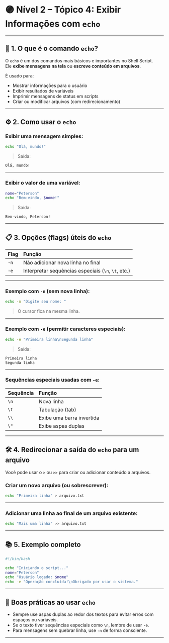 
# 🟣 Nível 2 – Tópico 4: Exibir Informações com `echo`

---

## 📖 1. O que é o comando `echo`?

O `echo` é um dos comandos mais básicos e importantes no Shell Script.  
Ele **exibe mensagens na tela** ou **escreve conteúdo em arquivos**.

É usado para:

- Mostrar informações para o usuário
- Exibir resultados de variáveis
- Imprimir mensagens de status em scripts
- Criar ou modificar arquivos (com redirecionamento)

---

## ⚙️ 2. Como usar o `echo`

### Exibir uma mensagem simples:

```bash
echo "Olá, mundo!"
```

> Saída:
```
Olá, mundo!
```

---

### Exibir o valor de uma variável:

```bash
nome="Peterson"
echo "Bem-vindo, $nome!"
```

> Saída:
```
Bem-vindo, Peterson!
```

---

## 📋 3. Opções (flags) úteis do `echo`

| Flag        | Função                             |
|:------------|:-----------------------------------|
| `-n`        | Não adicionar nova linha no final  |
| `-e`        | Interpretar sequências especiais (`\n`, `\t`, etc.) |

---

### Exemplo com `-n` (sem nova linha):

```bash
echo -n "Digite seu nome: "
```
> O cursor fica na mesma linha.

---

### Exemplo com `-e` (permitir caracteres especiais):

```bash
echo -e "Primeira linha\nSegunda linha"
```
> Saída:
```
Primeira linha
Segunda linha
```

---

### Sequências especiais usadas com `-e`:

| Sequência | Função                  |
|:----------|:------------------------|
| `\n`      | Nova linha                |
| `\t`      | Tabulação (tab)           |
| `\\`      | Exibe uma barra invertida |
| `\"`      | Exibe aspas duplas        |

---

## 🛠️ 4. Redirecionar a saída do `echo` para um arquivo

Você pode usar o `>` ou `>>` para criar ou adicionar conteúdo a arquivos.

### Criar um novo arquivo (ou sobrescrever):
```bash
echo "Primeira linha" > arquivo.txt
```

---

### Adicionar uma linha ao final de um arquivo existente:
```bash
echo "Mais uma linha" >> arquivo.txt
```

---

## 📚 5. Exemplo completo

```bash
#!/bin/bash

echo "Iniciando o script..."
nome="Peterson"
echo "Usuário logado: $nome"
echo -e "Operação concluída!\nObrigado por usar o sistema."
```

---

## 🎯 Boas práticas ao usar `echo`

- Sempre use aspas duplas ao redor dos textos para evitar erros com espaços ou variáveis.
- Se o texto tiver sequências especiais como `\n`, lembre de usar `-e`.
- Para mensagens sem quebrar linha, use `-n` de forma consciente.

---
